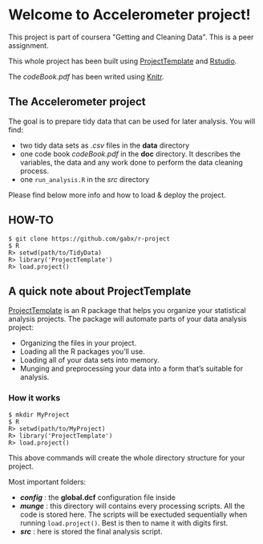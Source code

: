
# Welcome to Accelerometer project!

This project is part of coursera "Getting and Cleaning Data". This is a peer
assignment.

This whole project has been built using [ProjectTemplate](http://projecttemplate.net)
 and [Rstudio](http://www.rstudio.com/). 

The *codeBook.pdf* has been writed using [Knitr](http://yihui.name/knitr/).


## The Accelerometer project
The goal is to prepare tidy data that can be used for later analysis. You will 
find:

* two tidy data sets as *.csv* files in the **data** directory
* one code book *codeBook.pdf* in the **doc** directory. It describes the variables, 
the data and any work done to perform the data cleaning process. 
* one `run_analysis.R` in the *src* directory

Please find below more info and how to load & deploy the project.


## HOW-TO
```
$ git clone https://github.com/gabx/r-project
$ R
R> setwd(path/to/TidyData)
R> library('ProjectTemplate')
R> load.project()
```

## A quick note about ProjectTemplate
[ProjectTemplate](http://projecttemplate.net)
is an R package that helps you organize your statistical
analysis projects. The package will automate parts of your data analysis project:

* Organizing the files in your project.
* Loading all the R packages you’ll use.
* Loading all of your data sets into memory.
* Munging and preprocessing your data into a form that’s suitable for analysis.

### How it works
```
$ mkdir MyProject
$ R
R> setwd(path/to/MyProject)
R> library('ProjectTemplate')
R> load.project()
```
This above commands will create the whole directory structure for your project.

Most important folders:

* ***config*** : the **global.dcf** configuration file inside
* ***munge*** : this directory will contains every processing scripts. All the 
code is stored here. The scripts will be exectuded sequentially when running 
`load.project()`. Best is then to name it with digits first.
* ***src*** : here is stored the final analysis script.







